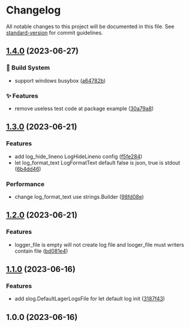 # Changelog

All notable changes to this project will be documented in this file. See [standard-version](https://github.com/conventional-changelog/standard-version) for commit guidelines.

## [1.4.0](https://github.com/bar-counter/slog/compare/v1.3.0...v1.4.0) (2023-06-27)


### 👷‍ Build System

* support windows busybox ([a64782b](https://github.com/bar-counter/slog/commit/a64782bd30c2a3fd9f883a573ad1f7cf12ee6839))


### ✨ Features

* remove useless test code at package example ([30a79a8](https://github.com/bar-counter/slog/commit/30a79a85696fa653447b524daf7616defca31013))

## [1.3.0](https://github.com/bar-counter/slog/compare/v1.2.0...v1.3.0) (2023-06-21)


### Features

* add log_hide_lineno LogHideLineno config ([f5fe284](https://github.com/bar-counter/slog/commit/f5fe284a3c6cfe880e916f7ad56092d4b9234782))
* let log_format_text LogFormatText default false is json, true is stdout ([6b4dd46](https://github.com/bar-counter/slog/commit/6b4dd4600a943418d7a0bcd2410244aca68fec3a))


### Performance

* change log_format_text use strings.Builder ([98fd08e](https://github.com/bar-counter/slog/commit/98fd08e992c12f4c8699859b1b3b07208685eddf))

## [1.2.0](https://github.com/bar-counter/slog/compare/v1.1.0...v1.2.0) (2023-06-21)


### Features

* logger_file is empty will not create log file and looger_file must writers contain file ([bd081e4](https://github.com/bar-counter/slog/commit/bd081e4202d92cfb6cc101371a90206efb07cd36))

## [1.1.0](https://github.com/bar-counter/slog/compare/v1.0.0...v1.1.0) (2023-06-16)


### Features

* add slog.DefaultLagerLogsFile for let default log init ([3187f43](https://github.com/bar-counter/slog/commit/3187f43e798b605594668f858885f3d62bf0a29e))

## 1.0.0 (2023-06-16)
